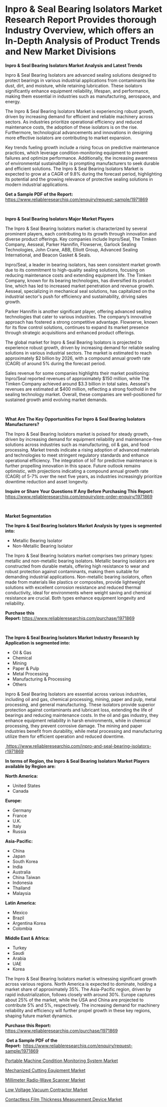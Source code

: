<p><h1>Inpro & Seal Bearing Isolators Market Research Report Provides thorough Industry Overview, which offers an In-Depth Analysis of Product Trends and New Market Divisions</h1></p><p><strong>Inpro & Seal Bearing Isolators Market Analysis and Latest Trends</strong></p>
<p><p>Inpro & Seal Bearing Isolators are advanced sealing solutions designed to protect bearings in various industrial applications from contaminants like dust, dirt, and moisture, while retaining lubrication. These isolators significantly enhance equipment reliability, lifespan, and performance, making them essential in industries such as manufacturing, aerospace, and energy.</p><p>The Inpro & Seal Bearing Isolators Market is experiencing robust growth, driven by increasing demand for efficient and reliable machinery across sectors. As industries prioritize operational efficiency and reduced maintenance costs, the adoption of these isolators is on the rise. Furthermore, technological advancements and innovations in designing more effective isolators are contributing to market expansion.</p><p>Key trends fueling growth include a rising focus on predictive maintenance practices, which leverage condition-monitoring equipment to prevent failures and optimize performance. Additionally, the increasing awareness of environmental sustainability is prompting manufacturers to seek durable and efficient solutions. The Inpro & Seal Bearing Isolators Market is expected to grow at a CAGR of 9.8% during the forecast period, highlighting its potential and the growing relevance of protective sealing solutions in modern industrial applications.</p></p>
<p><strong>Get a Sample PDF of the Report:&nbsp;</strong> <a href="https://www.reliableresearchiq.com/enquiry/request-sample/1971869?utm_campaign=1087&utm_medium=2&utm_source=Github&utm_content=ia&utm_term=01032025&utm_id=inpro-seal-bearing-isolators">https://www.reliableresearchiq.com/enquiry/request-sample/1971869</a></p>
<p>&nbsp;</p>
<p><strong>Inpro & Seal Bearing Isolators Major Market Players</strong></p>
<p><p>The Inpro & Seal Bearing Isolators market is characterized by several prominent players, each contributing to its growth through innovation and diverse product offerings. Key companies include Inpro/Seal, The Timken Company, Aesseal, Parker Hannifin, Flowserve, Garlock Sealing Technologies, John Crane, ABB, Elliott Group, Advanced Sealing International, and Beacon Gasket & Seals.</p><p>Inpro/Seal, a leader in bearing isolators, has seen consistent market growth due to its commitment to high-quality sealing solutions, focusing on reducing maintenance costs and extending equipment life. The Timken Company, known for its bearing technologies, has diversified its product line, which has led to increased market penetration and revenue growth. Aesseal, specializing in mechanical seal solutions, has capitalized on the industrial sector's push for efficiency and sustainability, driving sales growth.</p><p>Parker Hannifin is another significant player, offering advanced sealing technologies that cater to various industries. The company’s innovative approach has fostered a strong competitive advantage. Flowserve, known for its flow control solutions, continues to expand its market presence through strategic acquisitions and enhanced product offerings.</p><p>The global market for Inpro & Seal Bearing Isolators is projected to experience robust growth, driven by increasing demand for reliable sealing solutions in various industrial sectors. The market is estimated to reach approximately $2 billion by 2026, with a compound annual growth rate (CAGR) of around 5% during the forecast period.</p><p>Sales revenue for some companies highlights their market positioning: Inpro/Seal reported revenues of approximately $150 million, while The Timken Company achieved around $3.3 billion in total sales. Aesseal's revenues are estimated at $400 million, reflecting a strong foothold in the sealing technology market. Overall, these companies are well-positioned for sustained growth amid evolving market demands.</p></p>
<p>&nbsp;</p>
<p><strong>What Are The Key Opportunities For Inpro & Seal Bearing Isolators Manufacturers?</strong></p>
<p><p>The Inpro & Seal Bearing Isolators market is poised for steady growth, driven by increasing demand for equipment reliability and maintenance-free solutions across industries such as manufacturing, oil & gas, and food processing. Market trends indicate a rising adoption of advanced materials and technologies to meet stringent regulatory standards and enhance operational efficiency. The integration of IoT for predictive maintenance is further propelling innovation in this space. Future outlook remains optimistic, with projections indicating a compound annual growth rate (CAGR) of 5-7% over the next five years, as industries increasingly prioritize downtime reduction and asset longevity.</p></p>
<p><strong>Inquire or Share Your Questions If Any Before Purchasing This Report:</strong> <a href="https://www.reliableresearchiq.com/enquiry/pre-order-enquiry/1971869?utm_campaign=1087&utm_medium=2&utm_source=Github&utm_content=ia&utm_term=01032025&utm_id=inpro-seal-bearing-isolators">https://www.reliableresearchiq.com/enquiry/pre-order-enquiry/1971869</a></p>
<p>&nbsp;</p>
<p><strong>Market Segmentation</strong></p>
<p><strong>The Inpro & Seal Bearing Isolators Market Analysis by types is segmented into:</strong></p>
<p><ul><li>Metallic Bearing Isolator</li><li>Non-Metallic Bearing Isolator</li></ul></p>
<p><p>The Inpro & Seal Bearing Isolators market comprises two primary types: metallic and non-metallic bearing isolators. Metallic bearing isolators are constructed from durable metals, offering high resistance to wear and robust protection against contaminants, making them suitable for demanding industrial applications. Non-metallic bearing isolators, often made from materials like plastics or composites, provide lightweight solutions with excellent corrosion resistance and reduced thermal conductivity, ideal for environments where weight saving and chemical resistance are crucial. Both types enhance equipment longevity and reliability.</p></p>
<p><strong>Purchase this Report:&nbsp;</strong><a href="https://www.reliableresearchiq.com/purchase/1971869?utm_campaign=1087&utm_medium=2&utm_source=Github&utm_content=ia&utm_term=01032025&utm_id=inpro-seal-bearing-isolators">https://www.reliableresearchiq.com/purchase/1971869</a></p>
<p>&nbsp;</p>
<p><strong>The Inpro & Seal Bearing Isolators Market Industry Research by Application is segmented into:</strong></p>
<p><ul><li>Oil & Gas</li><li>Chemical</li><li>Mining</li><li>Paper & Pulp</li><li>Metal Processing</li><li>Manufacturing & Processing</li><li>Others</li></ul></p>
<p><p>Inpro & Seal Bearing Isolators are essential across various industries, including oil and gas, chemical processing, mining, paper and pulp, metal processing, and general manufacturing. These isolators provide superior protection against contaminants and lubricant loss, extending the life of bearings and reducing maintenance costs. In the oil and gas industry, they enhance equipment reliability in harsh environments, while in chemical processing, they prevent corrosive damage. The mining and paper industries benefit from durability, while metal processing and manufacturing utilize them for efficient operation and reduced downtime.</p></p>
<p><a href="https://www.reliableresearchiq.com/inpro-and-seal-bearing-isolators-r1971869?utm_campaign=1087&utm_medium=2&utm_source=Github&utm_content=ia&utm_term=01032025&utm_id=inpro-seal-bearing-isolators">&nbsp;https://www.reliableresearchiq.com/inpro-and-seal-bearing-isolators-r1971869</a></p>
<p><strong>In terms of Region, the Inpro & Seal Bearing Isolators Market Players available by Region are:</strong></p>
<p>
    <p> <strong> North America: </strong>
        <ul>
            <li>United States</li>
            <li>Canada</li>
        </ul>
        </p> 
    <p> <strong> Europe: </strong>
        <ul>
            <li>Germany</li>
            <li>France</li>
            <li>U.K.</li>
            <li>Italy</li>
            <li>Russia</li>
        </ul>
        </p> 
    <p> <strong> Asia-Pacific: </strong>
        <ul>
            <li>China</li>
            <li>Japan</li>
            <li>South Korea</li>
            <li>India</li>
            <li>Australia</li>
            <li>China Taiwan</li>
            <li>Indonesia</li>
            <li>Thailand</li>
            <li>Malaysia</li>
        </ul>
        </p> 
    <p> <strong> Latin America: </strong>
        <ul>
            <li>Mexico</li>
            <li>Brazil</li>
            <li>Argentina Korea</li>
            <li>Colombia</li>
        </ul>
        </p> 
    <p> <strong> Middle East & Africa: </strong>
        <ul>
            <li>Turkey</li>
            <li>Saudi</li>
            <li>Arabia</li>
            <li>UAE</li>
            <li>Korea</li>
        </ul>
    </p>
    </p>
<p><p>The Inpro & Seal Bearing Isolators market is witnessing significant growth across various regions. North America is expected to dominate, holding a market share of approximately 35%. The Asia-Pacific region, driven by rapid industrialization, follows closely with around 30%. Europe captures about 25% of the market, while the USA and China are projected to contribute 5% and 5%, respectively. The increasing demand for machinery reliability and efficiency will further propel growth in these key regions, shaping future market dynamics.</p></p>
<p><strong>Purchase this Report: </strong><a href="https://www.reliableresearchiq.com/purchase/1971869?utm_campaign=1087&utm_medium=2&utm_source=Github&utm_content=ia&utm_term=01032025&utm_id=inpro-seal-bearing-isolators">https://www.reliableresearchiq.com/purchase/1971869</a></p>
<p>&nbsp;<strong>Get a Sample PDF of the Report:&nbsp;&nbsp;</strong><a href="https://www.reliableresearchiq.com/enquiry/request-sample/1971869?utm_campaign=1087&utm_medium=2&utm_source=Github&utm_content=ia&utm_term=01032025&utm_id=inpro-seal-bearing-isolators">https://www.reliableresearchiq.com/enquiry/request-sample/1971869</a></p>
<p><strong></strong></p>
<p><p><a href="https://github.com/lugnabirue/Market-Research-Report-List-1/blob/main/portable-machine-condition-monitoring-system-market.md?utm_campaign=1087&utm_medium=2&utm_source=Github&utm_content=ia&utm_term=01032025&utm_id=inpro-seal-bearing-isolators">Portable Machine Condition Monitoring System Market</a></p><p><a href="https://github.com/shpirttangim48/Market-Research-Report-List-1/blob/main/mechanized-cutting-equipment-market.md?utm_campaign=1087&utm_medium=2&utm_source=Github&utm_content=ia&utm_term=01032025&utm_id=inpro-seal-bearing-isolators">Mechanized Cutting Equipment Market</a></p><p><a href="https://github.com/maseykokosq1/Market-Research-Report-List-1/blob/main/millimeter-radio-wave-scanner-market.md?utm_campaign=1087&utm_medium=2&utm_source=Github&utm_content=ia&utm_term=01032025&utm_id=inpro-seal-bearing-isolators">Millimeter Radio-Wave Scanner Market</a></p><p><a href="https://github.com/marteionun0/Market-Research-Report-List-1/blob/main/low-voltage-vacuum-contractor-market.md?utm_campaign=1087&utm_medium=2&utm_source=Github&utm_content=ia&utm_term=01032025&utm_id=inpro-seal-bearing-isolators">Low Voltage Vacuum Contractor Market</a></p><p><a href="https://github.com/braisykhwezi/Market-Research-Report-List-1/blob/main/contactless-film-thickness-measurement-device-market.md?utm_campaign=1087&utm_medium=2&utm_source=Github&utm_content=ia&utm_term=01032025&utm_id=inpro-seal-bearing-isolators">Contactless Film Thickness Measurement Device Market</a></p></p>